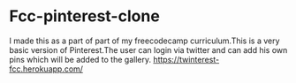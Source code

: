 # Fcc-pinterest-clone
I made this as a part of part of my freecodecamp curriculum.This is a very basic version of Pinterest.The user can login via twitter
and can add his own pins which will be added to the gallery.
https://twinterest-fcc.herokuapp.com/
